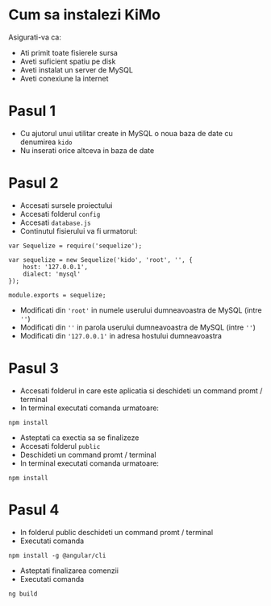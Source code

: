 # Cum sa instalezi KiMo

Asigurati-va ca:
* Ati primit toate fisierele sursa
* Aveti suficient spatiu pe disk
* Aveti instalat un server de MySQL
* Aveti conexiune la internet


# Pasul 1

  - Cu ajutorul unui utilitar create in MySQL o noua baza de date cu denumirea  ``` kido ```
  - Nu inserati orice altceva in baza de date


# Pasul 2

* Accesati sursele proiectului
* Accesati folderul ```config```
* Accesati ```database.js```
* Continutul fisierului va fi urmatorul:
```var express = require('express');
var Sequelize = require('sequelize');

var sequelize = new Sequelize('kido', 'root', '', {
    host: '127.0.0.1',
    dialect: 'mysql'
});

module.exports = sequelize;
```
* Modificati din ```'root'``` in numele userului dumneavoastra de MySQL (intre ```''```) 
* Modificati din ```''``` in parola userului dumneavoastra de MySQL (intre ```''```) 
* Modificati din ```'127.0.0.1'``` in adresa hostului dumneavoastra


# Pasul 3
 
* Accesati folderul in care este aplicatia si deschideti un command promt / terminal
* In terminal executati comanda urmatoare:
```
npm install
```
* Asteptati ca exectia sa se finalizeze
* Accesati folderul ```public```
* Deschideti un command promt / terminal
* In terminal executati comanda urmatoare:
```
npm install
```

# Pasul 4

* In folderul public deschideti un command promt / terminal
* Executati comanda
```
npm install -g @angular/cli
```
* Asteptati finalizarea comenzii
* Executati comanda
```
ng build
```
